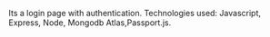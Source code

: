 Its a login page with authentication.
Technologies used: Javascript, Express, Node, Mongodb Atlas,Passport.js.
